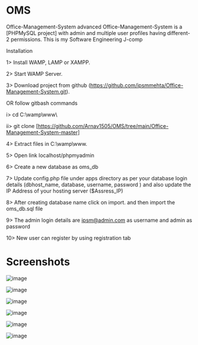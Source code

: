 # OMS
Office-Management-System advanced
Office-Management-System is a [PHPMySQL project] with admin and multiple user profiles having different-2 permissions.
This is my Software Engineering J-comp 

Installation

1> Install WAMP, LAMP or XAMPP.

2> Start WAMP Server.

3> Download project from github (https://github.com/ipsmmehta/Office-Management-System.git).

OR follow gitbash commands

i> cd C:\\wamp\www\

ii> git clone [https://github.com/Arnav1505/OMS/tree/main/Office-Management-System-master]

4> Extract files in C:\wamp\www.

5> Open link localhost/phpmyadmin

6> Create a new database as oms_db

7> Update config.php file under apps directory as per your database login details (dbhost_name, database, username, password )  and also update the IP Address of your hosting server ($Assress_IP)

8> After creating database name click on import. and then import the oms_db.sql file 

9> The admin login details are ipsm@admin.com as username and admin as password

10> New user can register by using registration tab 

# Screenshots
![image](https://user-images.githubusercontent.com/51403667/58954831-e313c780-87b7-11e9-8113-b06429095b6e.png)

![image](https://user-images.githubusercontent.com/51403667/58954961-430a6e00-87b8-11e9-8212-63955f40eb5a.png)

![image](https://user-images.githubusercontent.com/51403667/58955136-b7451180-87b8-11e9-900c-3e6911d94fae.png)

![image](https://user-images.githubusercontent.com/51403667/58955074-92e93500-87b8-11e9-9cbd-553866349dd0.png)

![image](https://user-images.githubusercontent.com/51403667/58955208-f07d8180-87b8-11e9-8e0c-f38b2e1fac67.png)

![image](https://user-images.githubusercontent.com/51403667/58955270-27539780-87b9-11e9-8ae7-c7afabbc0cf3.png)

